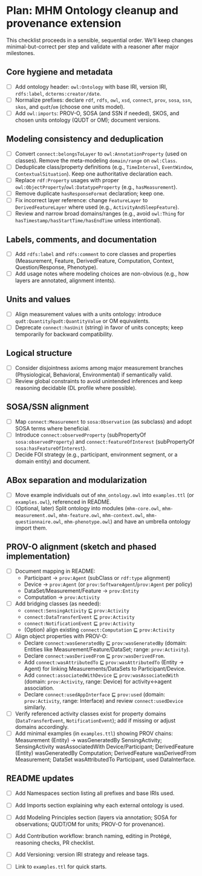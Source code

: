 # Plan: MHM Ontology cleanup and provenance extension

This checklist proceeds in a sensible, sequential order. We’ll keep changes minimal-but-correct per step and validate with a reasoner after major milestones.

## Core hygiene and metadata

- [ ] Add ontology header: `owl:Ontology` with base IRI, version IRI, `rdfs:label`, `dcterms:creator/date`.
- [ ] Normalize prefixes: declare `rdf`, `rdfs`, `owl`, `xsd`, `connect`, `prov`, `sosa`, `ssn`, `skos`, and `qudt`/`om` (choose one units model).
- [ ] Add `owl:imports`: PROV-O, SOSA (and SSN if needed), SKOS, and chosen units ontology (QUDT or OM); document versions.

## Modeling consistency and deduplication

- [ ] Convert `connect:belongsToLayer` to `owl:AnnotationProperty` (used on classes). Remove the meta-modeling `domain/range` on `owl:Class`.
- [ ] Deduplicate class/property definitions (e.g., `TimeInterval`, `EventWindow`, `ContextualSituation`). Keep one authoritative declaration each.
- [ ] Replace `rdf:Property` usages with proper `owl:ObjectProperty`/`owl:DatatypeProperty` (e.g., `hasMeasurement`).
- [ ] Remove duplicate `hasResponseFormat` declaration; keep one.
- [ ] Fix incorrect layer reference: change `FeatureLayer` to `DerivedFeatureLayer` where used (e.g., `ActivityAndSleepFeature`).
- [ ] Review and narrow broad domains/ranges (e.g., avoid `owl:Thing` for `hasTimestamp/hasStartTime/hasEndTime` unless intentional).

## Labels, comments, and documentation

- [ ] Add `rdfs:label` and `rdfs:comment` to core classes and properties (Measurement, Feature, DerivedFeature, Computation, Context, Question/Response, Phenotype).
- [ ] Add usage notes where modeling choices are non-obvious (e.g., how layers are annotated, alignment intents).

## Units and values

- [ ] Align measurement values with a units ontology: introduce `qudt:Quantity`/`qudt:QuantityValue` or OM equivalents.
- [ ] Deprecate `connect:hasUnit` (string) in favor of units concepts; keep temporarily for backward compatibility.

## Logical structure

- [ ] Consider disjointness axioms among major measurement branches (Physiological, Behavioral, Environmental) if semantically valid.
- [ ] Review global constraints to avoid unintended inferences and keep reasoning decidable (DL profile where possible).

## SOSA/SSN alignment

- [ ] Map `connect:Measurement` to `sosa:Observation` (as subclass) and adopt SOSA terms where beneficial.
- [ ] Introduce `connect:observedProperty` (subPropertyOf `sosa:observedProperty`) and `connect:featureOfInterest` (subPropertyOf `sosa:hasFeatureOfInterest`).
- [ ] Decide FOI strategy (e.g., participant, environment segment, or a domain entity) and document.

## ABox separation and modularization

- [ ] Move example individuals out of `mhm_ontology.owl` into `examples.ttl` (or `examples.owl`), referenced in README.
- [ ] (Optional, later) Split ontology into modules (`mhm-core.owl`, `mhm-measurement.owl`, `mhm-feature.owl`, `mhm-context.owl`, `mhm-questionnaire.owl`, `mhm-phenotype.owl`) and have an umbrella ontology import them.

## PROV-O alignment (sketch and phased implementation)

- [ ] Document mapping in README: 
  - Participant → `prov:Agent` (subClass or `rdf:type` alignment)
  - Device → `prov:Agent` (or `prov:SoftwareAgent`/`prov:Agent` per policy)
  - DataSet/Measurement/Feature → `prov:Entity`
  - Computation → `prov:Activity`
- [ ] Add bridging classes (as needed): 
  - `connect:SensingActivity` ⊑ `prov:Activity`
  - `connect:DataTransferEvent` ⊑ `prov:Activity`
  - `connect:NotificationEvent` ⊑ `prov:Activity`
  - (Option) align existing `connect:Computation` ⊑ `prov:Activity`
- [ ] Align object properties with PROV-O: 
  - Declare `connect:wasGeneratedBy` ⊑ `prov:wasGeneratedBy` (domain: Entities like Measurement/Feature/DataSet; range: `prov:Activity`).
  - Declare `connect:wasDerivedFrom` ⊑ `prov:wasDerivedFrom`.
  - Add `connect:wasAttributedTo` ⊑ `prov:wasAttributedTo` (Entity → Agent) for linking Measurements/DataSets to Participant/Device.
  - Add `connect:associatedWithDevice` ⊑ `prov:wasAssociatedWith` (domain: `prov:Activity`, range: Device) for activity↔agent association.
  - Declare `connect:usedAppInterface` ⊑ `prov:used` (domain: `prov:Activity`, range: Interface) and review `connect:usedDevice` similarly.
- [ ] Verify referenced activity classes exist for property domains (`DataTransferEvent`, `NotificationEvent`); add if missing or adjust domains accordingly.
- [ ] Add minimal examples (in `examples.ttl`) showing PROV chains: Measurement (Entity) → wasGeneratedBy SensingActivity; SensingActivity wasAssociatedWith Device/Participant; DerivedFeature (Entity) wasGeneratedBy Computation; DerivedFeature wasDerivedFrom Measurement; DataSet wasAttributedTo Participant, used DataInterface.

## README updates

- [ ] Add Namespaces section listing all prefixes and base IRIs used.
- [ ] Add Imports section explaining why each external ontology is used.
- [ ] Add Modeling Principles section (layers via annotation; SOSA for observations; QUDT/OM for units; PROV-O for provenance).
- [ ] Add Contribution workflow: branch naming, editing in Protégé, reasoning checks, PR checklist.
- [ ] Add Versioning: version IRI strategy and release tags.
- [ ] Link to `examples.ttl` for quick starts.

